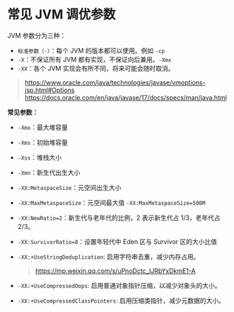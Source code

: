 <!-- customize-category:JVM -->

# 常见 JVM 调优参数

JVM 参数分为三种：

- `标准参数（-）`：每个 JVM 的版本都可以使用。例如 `-cp`
- `-X`：不保证所有 JVM 都有实现，不保证向后兼用。`-Xmx`
- `-XX`：各个 JVM 实现会有所不同，将来可能会随时取消。

> <https://www.oracle.com/java/technologies/javase/vmoptions-jsp.html#Options>  
> <https://docs.oracle.com/en/java/javase/17/docs/specs/man/java.html>

**常见参数：**

- `-Xmx`：最大堆容量
- `-Xms`：初始堆容量
- `-Xss`：堆栈大小
- `-Xmn`：新生代出生大小
- `-XX:MetaspaceSize`：元空间出生大小
- `-XX:MaxMetaspaceSize`：元空间最大值 `-XX:MaxMetaspaceSize=500M`
- `-XX:NewRatio=2`：新生代与老年代的比例，2 表示新生代占 1/3，老年代占 2/3。
- `-XX:SurvivorRatio=8`：设置年轻代中 Eden 区与 Survivor 区的大小比值

- `-XX:+UseStringDeduplication`: 启用字符串去重，减少内存占用。

  > <https://mp.weixin.qq.com/s/uPnoDctc_IJRbYxDkmE1-A>

- `-XX:+UseCompressedOops`: 启用普通对象指针压缩，以减少对象头的大小。
- `-XX:+UseCompressedClassPointers`: 启用压缩类指针，减少元数据的大小。
